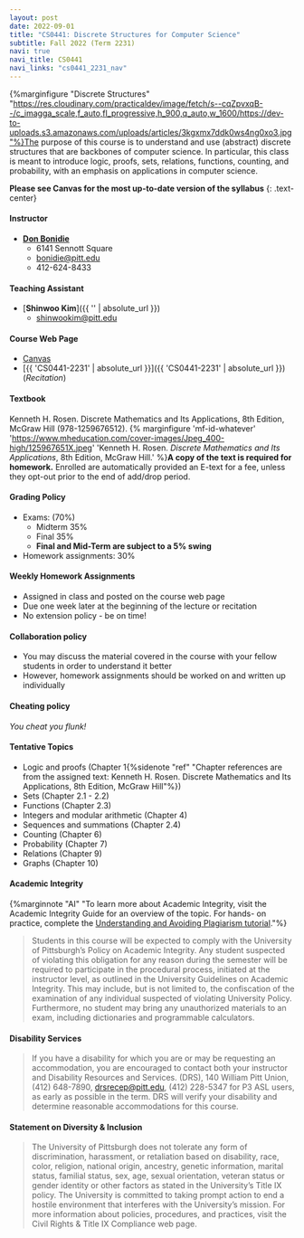 ```yaml
---
layout: post
date: 2022-09-01
title: "CS0441: Discrete Structures for Computer Science"
subtitle: Fall 2022 (Term 2231)
navi: true
navi_title: CS0441
navi_links: "cs0441_2231_nav"
---
```


{%marginfigure "Discrete Structures" "https://res.cloudinary.com/practicaldev/image/fetch/s--cqZpvxqB--/c_imagga_scale,f_auto,fl_progressive,h_900,q_auto,w_1600/https://dev-to-uploads.s3.amazonaws.com/uploads/articles/3kgxmx7ddk0ws4ng0xo3.jpg"%}The purpose of this course is to understand and use (abstract) discrete structures that are backbones of computer science. In particular, this class is meant to introduce logic, proofs, sets, relations, functions, counting, and probability, with an emphasis on applications in computer science.

**Please see Canvas for the most up-to-date version of the syllabus**
{: .text-center}

#### Instructor

- [**Don Bonidie**](https://www.cs.pitt.edu/people/part-time-instructors/don-bonidie)
  - 6141 Sennott Square
  - [bonidie@pitt.edu](bonidie@pitt.edu)
  - 412-624-8433

#### Teaching Assistant

- [**Shinwoo Kim**]({{ '' | absolute_url }})
  - [shinwookim@pitt.edu](shinwookim@pitt.edu)
  
#### Course Web Page

- [Canvas](https://canvas.pitt.edu/)
- [{{ 'CS0441-2231' | absolute_url }}]({{ 'CS0441-2231' | absolute_url }}) (_Recitation_)

#### Textbook

Kenneth H. Rosen. Discrete Mathematics and Its Applications, 8th Edition, McGraw Hill (978-1259676512). {% marginfigure 'mf-id-whatever' 'https://www.mheducation.com/cover-images/Jpeg_400-high/125967651X.jpeg' 'Kenneth H. Rosen. *Discrete Mathematics and Its Applications*, 8th Edition, McGraw Hill.' %}**A copy of the text is required for homework.** Enrolled are automatically provided an E-text for a fee, unless they opt-out prior to the end of add/drop period.

#### Grading Policy

- Exams: (70%)
  - Midterm 35%
  - Final 35%
  - **Final and Mid-Term are subject to a 5% swing**
- Homework assignments: 30%

#### Weekly Homework Assignments

- Assigned in class and posted on the course web page
- Due one week later at the beginning of the lecture or recitation
- No extension policy - be on time!

#### Collaboration policy

- You may discuss the material covered in the course with your fellow students in order to understand it better
- However, homework assignments should be worked on and written up individually

#### Cheating policy

_You cheat you flunk!_
#### Tentative Topics 
- Logic and proofs (Chapter 1{%sidenote "ref" "Chapter references are from the assigned text: Kenneth H. Rosen. Discrete Mathematics and Its Applications, 8th Edition, McGraw Hill"%})
- Sets (Chapter 2.1 - 2.2)
- Functions (Chapter 2.3)
- Integers and modular arithmetic (Chapter 4)
- Sequences and summations (Chapter 2.4)
- Counting (Chapter 6)
- Probability (Chapter 7)
- Relations (Chapter 9)
- Graphs (Chapter 10)



#### Academic Integrity
{%marginnote "AI" "To learn more about Academic Integrity, visit the Academic Integrity Guide for an overview of the topic. For hands- on practice, complete the [Understanding and Avoiding Plagiarism tutorial](https://pitt.libguides.com/academicintegrity)."%}
> Students in this course will be expected to comply with the University of Pittsburgh’s Policy on Academic Integrity. Any student suspected of violating this obligation for any reason during the semester will be required to participate in the procedural process, initiated at the instructor level, as outlined in the University Guidelines on Academic Integrity. This may include, but is not limited to, the confiscation of the examination of any individual suspected of violating University Policy. Furthermore, no student may bring any unauthorized materials to an exam, including dictionaries and programmable calculators.

#### Disability Services

> If you have a disability for which you are or may be requesting an accommodation, you are encouraged to contact both your instructor and Disability Resources and Services. (DRS), 140 William Pitt Union, (412) 648-7890, drsrecep@pitt.edu, (412) 228-5347 for P3 ASL users, as early as possible in the term. DRS will verify your disability and determine reasonable accommodations for this course.

#### Statement on Diversity & Inclusion

> The University of Pittsburgh does not tolerate any form of discrimination, harassment, or retaliation based on disability, race, color, religion, national origin, ancestry, genetic information, marital status, familial status, sex, age, sexual orientation, veteran status or gender identity or other factors as stated in the University’s Title IX policy. The University is committed to taking prompt action to end a hostile environment that interferes with the University’s mission. For more information about policies, procedures, and practices, visit the Civil Rights & Title IX Compliance web page.
